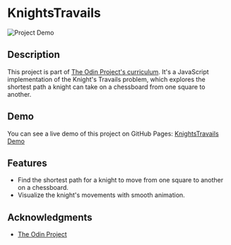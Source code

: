 # KnightsTravails

![Project Demo](https://media.giphy.com/media/v1.Y2lkPTc5MGI3NjExazZsNmNpd2M4eHo2ZzZ6dTlqbnFtMGRsOTB5eHg4YTNnenJ0Njh4ZSZlcD12MV9pbnRlcm5hbF9naWZfYnlfaWQmY3Q9Zw/B6VqJdKE3j4URpNs3O/giphy.gif)

## Description

This project is part of [The Odin Project's curriculum](https://www.theodinproject.com/lessons/javascript-knights-travails). It's a JavaScript implementation of the Knight's Travails problem, which explores the shortest path a knight can take on a chessboard from one square to another.

## Demo

You can see a live demo of this project on GitHub Pages: [KnightsTravails Demo](https://3ein39.github.io/odin-KnightsTravails)

## Features

- Find the shortest path for a knight to move from one square to another on a chessboard.
- Visualize the knight's movements with smooth animation.

## Acknowledgments

- [The Odin Project](https://www.theodinproject.com/)
